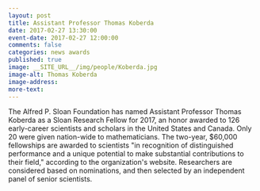 ```yaml
---
layout: post
title: Assistant Professor Thomas Koberda
date: 2017-02-27 13:30:00
event-date: 2017-02-27 12:00:00
comments: false
categories: news awards
published: true
image: __SITE_URL__/img/people/Koberda.jpg
image-alt: Thomas Koberda
image-address:
more-text:
---
```


<p>The Alfred P. Sloan Foundation has named Assistant Professor Thomas Koberda as  a Sloan Research Fellow for 2017, an honor awarded to 126 early-career scientists and scholars in the United States and Canada. Only 20 were given nation-wide to mathematicians. The two-year, $60,000 fellowships are awarded to scientists "in recognition of distinguished performance and a unique potential to make substantial contributions to their field," according to the organization's website. Researchers are considered based on nominations, and then selected by an independent panel of senior scientists.</p>
